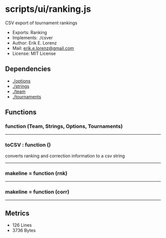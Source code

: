 # scripts/ui/ranking.js


CSV export of tournament rankings

* Exports: Ranking
* Implements: ./csver
* Author: Erik E. Lorenz 
* Mail: <erik.e.lorenz@gmail.com>
* License: MIT License


## Dependencies

* <a href="./options.html">./options</a>
* <a href="./strings.html">./strings</a>
* <a href="./team.html">./team</a>
* <a href="./tournaments.html">./tournaments</a>

## Functions

###     function (Team, Strings, Options, Tournaments)

---

###         toCSV : function ()
converts ranking and correction information to a csv string

---


###             makeline = function (rnk)

---

###               makeline = function (corr)

---

## Metrics

* 126 Lines
* 3736 Bytes

